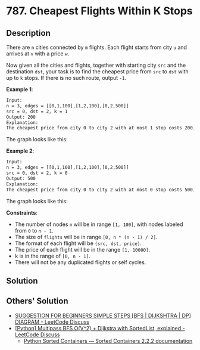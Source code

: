 # 787. Cheapest Flights Within K Stops

## Description

There are `n` cities connected by `m` flights. Each flight starts from city `u` and arrives at `v` with a price `w`.

Now given all the cities and flights, together with starting city `src` and the destination `dst`, your task is to find the cheapest price from `src` to `dst` with up to `k` stops. If there is no such route, output `-1`.

**Example 1**:

```txt
Input:
n = 3, edges = [[0,1,100],[1,2,100],[0,2,500]]
src = 0, dst = 2, k = 1
Output: 200
Explanation:
The cheapest price from city 0 to city 2 with at most 1 stop costs 200, as marked red in the picture.
```

The graph looks like this:

**Example 2**:

```txt
Input:
n = 3, edges = [[0,1,100],[1,2,100],[0,2,500]]
src = 0, dst = 2, k = 0
Output: 500
Explanation:
The cheapest price from city 0 to city 2 with at most 0 stop costs 500, as marked blue in the picture.
```

The graph looks like this:

**Constraints**:

* The number of nodes `n` will be in range `[1, 100]`, with nodes labeled from `0` to `n - 1`.
* The size of `flights` will be in range `[0, n * (n - 1) / 2]`.
* The format of each flight will be `(src, dst, price)`.
* The price of each flight will be in the range `[1, 10000]`.
* k is in the range of `[0, n - 1]`.
* There will not be any duplicated flights or self cycles.

## Solution

## Others' Solution

* [SUGGESTION FOR BEGINNERS SIMPLE STEPS [BFS | DIJKSHTRA | DP] DIAGRAM - LeetCode Discuss](https://leetcode.com/problems/cheapest-flights-within-k-stops/discuss/686774/SUGGESTION-FOR-BEGINNERS-SIMPLE-STEPS-BFS-or-DIJKSHTRA-or-DP-DIAGRAM)
* [[Python] Multipass BFS O(V^2) + Dijkstra with SortedList, explained - LeetCode Discuss](https://leetcode.com/problems/cheapest-flights-within-k-stops/discuss/686906/Python-Multipass-BFS-O%28V2%29-%2B-Dijkstra-with-SortedList-explained)
  * [Python Sorted Containers — Sorted Containers 2.2.2 documentation](http://www.grantjenks.com/docs/sortedcontainers/)

